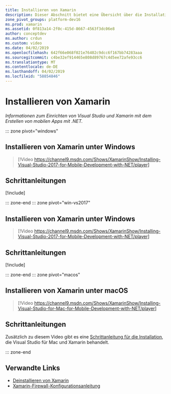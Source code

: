 ```yaml
---
title: Installieren von Xamarin
description: Dieser Abschnitt bietet eine Übersicht über die Installations- und Einrichtungsmethoden, die verwendet werden können, um die Einrichtung von Xamarin auf Visual Studio vorzunehmen.
zone_pivot_groups: platform-dev16
ms.prod: xamarin
ms.assetid: 0f813a14-2f0c-415d-8667-4563f3dc06e8
author: conceptdev
ms.author: crdun
ms.custom: video
ms.date: 04/02/2019
ms.openlocfilehash: 642f66e068f021e76402c9dcc6f167bb74283aaa
ms.sourcegitcommit: c4be32ef914465e808d89767c4d5ee72afe93cc6
ms.translationtype: MT
ms.contentlocale: de-DE
ms.lasthandoff: 04/02/2019
ms.locfileid: "58854846"
---
```

# <a name="installing-xamarin"></a>Installieren von Xamarin

_Informationen zum Einrichten von Visual Studio und Xamarin mit dem Erstellen von mobilen Apps mit .NET._

::: zone pivot="windows"

## <a name="installing-xamarin-on-windows"></a>Installieren von Xamarin unter Windows

> [!Video https://channel9.msdn.com/Shows/XamarinShow/Installing-Visual-Studio-2017-for-Mobile-Development-with-NET/player]

## <a name="step-by-step-instructions"></a>Schrittanleitungen

[!include[](~/cross-platform/includes/install-xamarin-windows-2019.md)]

::: zone-end
::: zone pivot="win-vs2017"

## <a name="installing-xamarin-on-windows"></a>Installieren von Xamarin unter Windows

> [!Video https://channel9.msdn.com/Shows/XamarinShow/Installing-Visual-Studio-2017-for-Mobile-Development-with-NET/player]

## <a name="step-by-step-instructions"></a>Schrittanleitungen

[!include[](~/cross-platform/includes/install-xamarin-windows.md)]

::: zone-end
::: zone pivot="macos"

## <a name="installing-xamarin-on-macos"></a>Installieren von Xamarin unter macOS

> [!Video https://channel9.msdn.com/Shows/XamarinShow/Installing-Visual-Studio-for-Mac-for-Mobile-Development-with-NET/player]

## <a name="step-by-step-instructions"></a>Schrittanleitungen

Zusätzlich zu diesem Video gibt es eine [Schrittanleitung für die Installation](/visualstudio/mac/installation/), die Visual Studio für Mac und Xamarin behandelt.

::: zone-end

## <a name="related-links"></a>Verwandte Links

- [Deinstallieren von Xamarin](~/get-started/installation/uninstalling-xamarin.md)
- [Xamarin-Firewall-Konfigurationsanleitung](firewall.md)
